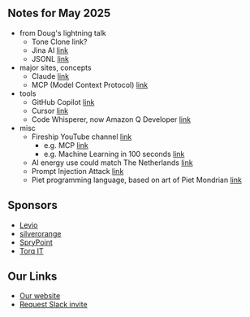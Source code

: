
## Notes for May 2025

* from Doug's lightning talk
    * Tone Clone link? 
    * Jina AI [link](https://jina.ai/)
    * JSONL [link](https://medium.com/@ManueleCaddeo/understanding-jsonl-bc8922129f5b)
* major sites, concepts
    * Claude [link](https://claude.ai/login?returnTo=%2F%3F)
    * MCP (Model Context Protocol) [link](https://en.wikipedia.org/wiki/Model_Context_Protocol)
* tools
    * GitHub Copilot [link](https://en.wikipedia.org/wiki/GitHub_Copilot)
    * Cursor [link](https://www.cursor.com/en)
    * Code Whisperer, now Amazon Q Developer [link](https://docs.aws.amazon.com/codewhisperer/latest/userguide/what-is-cwspr.html)
* misc
    * Fireship YouTube channel [link](https://www.youtube.com/c/Fireship)
        * e.g. MCP [link](https://www.youtube.com/watch?v=HyzlYwjoXOQ)
        * e.g. Machine Learning in 100 seconds [link](https://www.youtube.com/watch?v=PeMlggyqz0Y) 
    * AI energy use could match The Netherlands [link](https://www.bbc.com/news/technology-67053139)
    * Prompt Injection Attack [link](https://www.ibm.com/think/topics/prompt-injection)
    * Piet programming language, based on art of Piet Mondrian [link](https://esolangs.org/wiki/Piet)
 
## Sponsors

* [Levio](https://www.levioconsulting.com/)
* [silverorange](https://silverorange.com) 
* [SpryPoint](https://sprypoint.com)
* [Torq IT](https://www.torqit.ca/)

## Our Links

* [Our website](http://peidevs.github.io/)
* [Request Slack invite](https://docs.google.com/forms/d/e/1FAIpQLScjMRLiiKXqeHCjCSAD37mFxJdH5fskiok-LUaIGtPUZ63glw/viewform)

